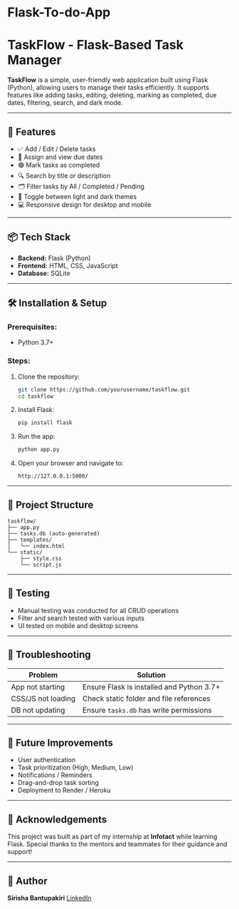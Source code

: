 # Flask-To-do-App
# TaskFlow - Flask-Based Task Manager

**TaskFlow** is a simple, user-friendly web application built using Flask (Python), allowing users to manage their tasks efficiently. It supports features like adding tasks, editing, deleting, marking as completed, due dates, filtering, search, and dark mode.

---

## 🚀 Features

* ✅ Add / Edit / Delete tasks
* 📅 Assign and view due dates
* 🟢 Mark tasks as completed
* 🔍 Search by title or description
* 🗂️ Filter tasks by All / Completed / Pending
* 🌙 Toggle between light and dark themes
* 💻 Responsive design for desktop and mobile

---

## 📦 Tech Stack

* **Backend:** Flask (Python)
* **Frontend:** HTML, CSS, JavaScript
* **Database:** SQLite

---

## 🛠️ Installation & Setup

### Prerequisites:

* Python 3.7+

### Steps:

1. Clone the repository:

   ```bash
   git clone https://github.com/yourusername/taskflow.git
   cd taskflow
   ```
2. Install Flask:

   ```bash
   pip install flask
   ```
3. Run the app:

   ```bash
   python app.py
   ```
4. Open your browser and navigate to:

   ```
   http://127.0.0.1:5000/
   ```

---

## 📁 Project Structure

```
taskflow/
├── app.py
├── tasks.db (auto-generated)
├── templates/
│   └── index.html
└── static/
    ├── style.css
    └── script.js
```

---

## 🧪 Testing

* Manual testing was conducted for all CRUD operations
* Filter and search tested with various inputs
* UI tested on mobile and desktop screens

---

## 🐞 Troubleshooting

| Problem            | Solution                                  |
| ------------------ | ----------------------------------------- |
| App not starting   | Ensure Flask is installed and Python 3.7+ |
| CSS/JS not loading | Check static folder and file references   |
| DB not updating    | Ensure `tasks.db` has write permissions   |

---

## 📌 Future Improvements

* User authentication
* Task prioritization (High, Medium, Low)
* Notifications / Reminders
* Drag-and-drop task sorting
* Deployment to Render / Heroku

---

## 🙌 Acknowledgements

This project was built as part of my internship at **Infotact** while learning Flask. Special thanks to the mentors and teammates for their guidance and support!

---



## 👤 Author

**Sirisha Bantupakiri**
[LinkedIn](https://www.linkedin.com/in/sirisha-bantupakiri)

